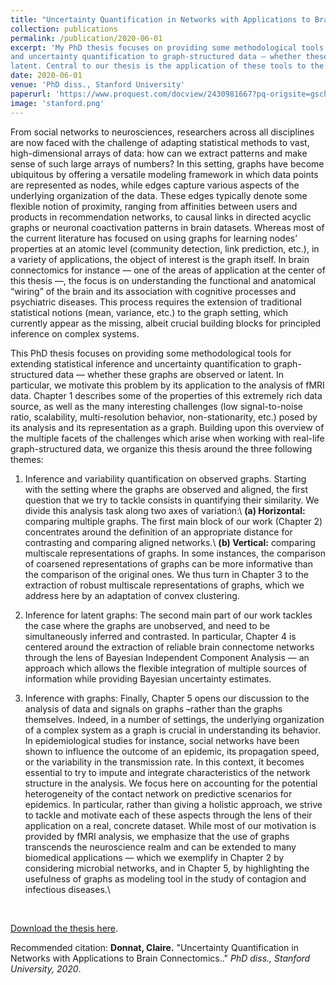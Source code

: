 ```yaml
---
title: "Uncertainty Quantification in Networks with Applications to Brain Connectomics"
collection: publications
permalink: /publication/2020-06-01
excerpt: 'My PhD thesis focuses on providing some methodological tools for extending statistical inference
and uncertainty quantification to graph-structured data — whether these graphs are observed or
latent. Central to our thesis is the application of these tools to the analysis of fMRI data. '
date: 2020-06-01
venue: 'PhD diss., Stanford University'
paperurl: 'https://www.proquest.com/docview/2430981667?pq-origsite=gscholar&fromopenview=true'
image: 'stanford.png'
---
```


From social networks to neurosciences, researchers across all disciplines are now faced with the
challenge of adapting statistical methods to vast, high-dimensional arrays of data: how can we
extract patterns and make sense of such large arrays of numbers? In this setting, graphs have become
ubiquitous by offering a versatile modeling framework in which data points are represented as nodes,
while edges capture various aspects of the underlying organization of the data. These edges typically
denote some flexible notion of proximity, ranging from affinities between users and products in
recommendation networks, to causal links in directed acyclic graphs or neuronal coactivation patterns
in brain datasets. Whereas most of the current literature has focused on using graphs for learning
nodes’ properties at an atomic level (community detection, link prediction, etc.), in a
variety of applications, the object of interest is the graph itself. In brain connectomics for instance
— one of the areas of application at the center of this thesis —, the focus is on understanding the
functional and anatomical “wiring” of the brain and its association with cognitive processes and
psychiatric diseases. This process requires the extension of traditional statistical notions (mean,
variance, etc.) to the graph setting, which currently appear as the missing, albeit crucial building
blocks for principled inference on complex systems.

This PhD thesis focuses on providing some methodological tools for extending statistical inference
and uncertainty quantification to graph-structured data — whether these graphs are observed or
latent. In particular, we motivate this problem by its application to the analysis of fMRI data.
Chapter 1 describes some of the properties of this extremely rich data source, as well as the many
interesting challenges (low signal-to-noise ratio, scalability, multi-resolution behavior, non-stationarity,
etc.) posed by its analysis and its representation as a graph. Building upon this overview of the
multiple facets of the challenges which arise when working with real-life graph-structured data, we
organize this thesis around the three following themes:

1. Inference and variability quantification on observed graphs. Starting with the setting where the graphs are observed and aligned, the first question that we try to tackle consists in
quantifying their similarity. We divide this analysis task along two axes of variation:\\
__(a) Horizontal:__ comparing multiple graphs. The first main block of our work (Chapter 2) concentrates around the definition of an appropriate distance for contrasting
and comparing aligned networks.\\
__(b) Vertical:__  comparing multiscale representations of graphs. In some instances,
the comparison of coarsened representations of graphs can be more informative than the
comparison of the original ones. We thus turn in Chapter 3 to the extraction of robust
multiscale representations of graphs, which we address here by an adaptation of convex
clustering.

2. Inference for latent graphs: The second main part of our work tackles the case where
the graphs are unobserved, and need to be simultaneously inferred and contrasted. In particular,
Chapter 4 is centered around the extraction of reliable brain connectome networks through the
lens of Bayesian Independent Component Analysis — an approach which allows the flexible
integration of multiple sources of information while providing Bayesian uncertainty estimates.
3. Inference with graphs: Finally, Chapter 5 opens our discussion to the analysis of data
and signals on graphs –rather than the graphs themselves. Indeed, in a number of settings,
the underlying organization of a complex system as a graph is crucial in understanding its
behavior. In epidemiological studies for instance, social networks have been shown to influence
the outcome of an epidemic, its propagation speed, or the variability in the transmission rate.
In this context, it becomes essential to try to impute and integrate characteristics of the network
structure in the analysis. We focus here on accounting for the potential heterogeneity of the
contact network on predictive scenarios for epidemics.
In particular, rather than giving a holistic approach, we strive to tackle and motivate each of these
aspects through the lens of their application on a real, concrete dataset. While most of our motivation
is provided by fMRI analysis, we emphasize that the use of graphs transcends the neuroscience
realm and can be extended to many biomedical applications — which we exemplify in Chapter 2
by considering microbial networks, and in Chapter 5,  by highlighting the usefulness of graphs as
modeling tool in the study of contagion and infectious diseases.\\
<br />

[Download the thesis here](https://www.proquest.com/docview/2430981667?pq-origsite=gscholar&fromopenview=true).



Recommended citation: __Donnat, Claire.__ "Uncertainty Quantification in Networks with Applications to Brain Connectomics.."  <i> PhD diss., Stanford University, 2020</i>.
